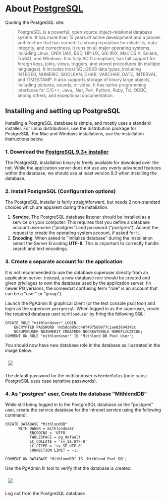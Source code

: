 # About [PostgreSQL](http://www.postgres.org)

Quoting the PostgreSQL site:

> PostgreSQL is a powerful, open source object-relational database system.
> It has more than 15 years of active development and a proven architecture that has earned it a strong reputation for
> reliability, data integrity, and correctness. It runs on all major operating systems, including Linux,
> UNIX (AIX, BSD, HP-UX, SGI IRIX, Mac OS X, Solaris, Tru64), and Windows. It is fully ACID compliant, has full
> support for foreign keys, joins, views, triggers, and stored procedures (in multiple languages).
> It includes most SQL:2008 data types, including INTEGER, NUMERIC, BOOLEAN, CHAR, VARCHAR, DATE, INTERVAL, and
> TIMESTAMP. It also supports storage of binary large objects, including pictures, sounds, or video.
> It has native programming interfaces for C/C++, Java, .Net, Perl, Python, Ruby, Tcl, ODBC, among others, and
> exceptional documentation.

## Installing and setting up PostgreSQL

Installing a PostgreSQL database is simple, and mostly uses a standard installer.
For Linux distributions, use the distribution package for PostgreSQL.
For Mac and Windows installations, use the installation instructions below.

### 1. Download the [PostgreSQL 9.3+ installer](http://www.postgresql.org/download/)

The PostgreSQL installation binary is freely available for download over the net.
While the application server does not use any overly advanced features within the database, we 
should use at least version 9.3 when installing the database.

### 2. Install PostgreSQL (Configuration options)

The PostgreSQL installer is fairly straightforward, but needs 2 non-standard choices which are apparent
during the installation:

1. **Service**. The PostgreSQL database listener should be installed as a service on your computer.
   This requires that you define a database account username ("postgres") and password ("postgres").
   Accept the request to create the operating system account, if asked for it.
2. **Encoding**. When asked to "initialize database" during the installation select the Server 
   Encoding **UTF-8**. This is important to correctly handle search and text encodings.

### 3. Create a separate account for the application

It is not recommended to use the database superuser directly from an application server.
Instead, a new database role should be created and given privileges to own the database 
used by the application server. (In newer PG versions, the somewhat confusing term "role" 
is an account that can be a "user" or "group").

Launch the PgAdmin III graphical client (or the text console psql tool) and login as
the superuser `postgresql`. When logged in as the superuser, create the required database 
user `mithlonduser` by firing the following SQL:

    CREATE ROLE "mithlonduser" LOGIN
        ENCRYPTED PASSWORD 'md5dc095cc48f407588977c1ae83694342c'
        NOSUPERUSER NOINHERIT CREATEDB NOCREATEROLE NOREPLICATION;
    COMMENT ON ROLE "mithlonduser" IS 'Mithlond DB Pool User';

You should now have new database role in the database as illustrated in the image below:

<img src="../images/mithlonduser_role.png" style="margin:10px;" altText="mithlonduser"/>

The default password for the mithlonduser is `MordorRules` 
(note caps; PostgreSQL uses case sensitive passwords). 

### 4. As "postgres" user, Create the database "MithlondDB"

While still being logged in to the PostgreSQL database as the "postgres" user, create the service database
for the intranet service using the following command:

    CREATE DATABASE "MithlondDB"
          WITH OWNER = mithlonduser
               ENCODING = 'UTF8'
               TABLESPACE = pg_default
               LC_COLLATE = 'sv_SE.UTF-8'
               LC_CTYPE = 'sv_SE.UTF-8'
               CONNECTION LIMIT = -1;
    
    COMMENT ON DATABASE "MithlondDB" IS 'Mithlond Pool DB';

Use the PgAdmin III tool to verify that the database is created:

<img src="../images/mithlond_db.png" style="margin:10px;" altText="MithlondDB"/>

Log out from the PostgreSQL database